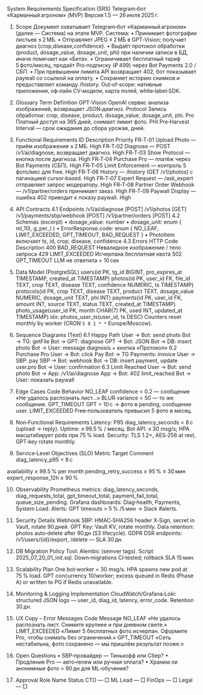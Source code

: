 System Requirements Specification (SRS)
Telegram‑бот «Карманный агроном» (MVP)
Версия 1.5 — 26 июля 2025 г.
1. Scope
Документ охватывает Telegram‑бот «Карманный агроном» (далее — Система) на этапе MVP.
Система:
• Принимает фотографии листьев ≤ 2 МБ.
• Отправляет JPEG ≤ 2 МБ в GPT‑Vision; получает диагноз {crop,disease,confidence}.
• Выдаёт протокол обработки (product, dosage_value, dosage_unit, phi) при наличии записи в БД, иначе помечает как «Бета».
• Ограничивает бесплатный тариф 5 фото/месяц, продаёт Pro‑подписку (₽ 499) через Bot Payments 2.0 / СБП.
• При превышении лимита API возвращает 402, бот показывает paywall со ссылкой на оплату.
• Сохраняет историю снимков и предоставляет команду /history.
Out‑of‑scope: нативные приложения, оф‑лайн CV‑модели, карта полей, white‑label‑SDK.
2. Glossary
Term
Definition
GPT‑Vision
OpenAI сервис анализа изображений, возвращает JSON‑диагноз.
Protocol
Запись обработки: crop, disease, product, dosage_value, dosage_unit, phi.
Pro
Платный доступ на 365 дней, снимает лимит фото.
PHI
Pre‑Harvest Interval — срок ожидания до сбора урожая, дней.

3. Functional Requirements
ID
Description
Priority
FR‑T‑01
Upload Photo — приём изображения ≤ 2 МБ.
High
FR‑T‑02
Diagnose — POST /v1/ai/diagnose, возвращает диагноз.
High
FR‑T‑03
Show Protocol — кнопка после диагноза.
High
FR‑T‑04
Purchase Pro — платёж через Bot Payments (СБП).
High
FR‑T‑05
Limit Enforcement — контроль 5 фото/мес для free.
High
FR‑T‑06
History — /history (GET /v1/photos) с пагинацией cursor‑based.
High
FR‑T‑07
Expert Request — /ask_expert отправляет запрос модератору.
High
FR‑T‑08
Partner Order Webhook — /v1/partner/orders принимает заказ.
High
FR‑T‑09
Paywall Display — ошибка 402 приводит к показу paywall.
High

4. API Contracts
4.1 Endpoints
/v1/ai/diagnose [POST]
/v1/photos [GET]
/v1/payments/sbp/webhook [POST]
/v1/partner/orders [POST]
4.2 Schemas (excerpt)
• dosage_value: number
• dosage_unit: enum { ml_10l, g_per_l }
• ErrorResponse.code: enum { NO_LEAF, LIMIT_EXCEEDED, GPT_TIMEOUT, BAD_REQUEST }
• PhotoItem включает ts, id, crop, disease, confidence
4.3 Errors
HTTP
Code
Description
400
BAD_REQUEST
Невалидное изображение / тело запроса
429
LIMIT_EXCEEDED
Исчерпана бесплатная квота
502
GPT_TIMEOUT
LLM не ответила  > 10 сек

5. Data Model (PostgreSQL)
users(id PK, tg_id BIGINT, pro_expires_at TIMESTAMP, created_at TIMESTAMP)
photos(id PK, user_id FK, file_id TEXT, crop TEXT, disease TEXT, confidence NUMERIC, ts TIMESTAMP)
protocols(id PK, crop TEXT, disease TEXT, product TEXT, dosage_value NUMERIC, dosage_unit TEXT, phi INT)
payments(id PK, user_id FK, amount INT, source TEXT, status TEXT, created_at TIMESTAMP)
photo_usage(user_id PK, month CHAR(7) PK, used INT, updated_at TIMESTAMP)
idx: photos_user_ts(user_id, ts DESC)
Counters reset monthly by worker (CRON `5 0 1 * *` Europe/Moscow).
6. Sequence Diagrams (Text)
6.1 Happy Path
User → Bot: send photo
Bot → TG: getFile
Bot → GPT: diagnose
GPT → Bot: JSON
Bot → DB: insert photo
Bot → User: message diagnosis + кнопка «Протокол»
6.2 Purchase Pro
User → Bot: click Pay
Bot → TG Payments: invoice
User → SBP: pay
SBP → Bot: webhook
Bot → DB: insert payment, update user.pro
Bot → User: confirmation
6.3 Limit Reached
User → Bot: send photo
Bot → App: /v1/ai/diagnose
App → Bot: 402 limit_reached
Bot → User: показать paywall
7. Edge Cases
Code
Behavior
NO_LEAF
confidence < 0.2 — сообщение «Не удалось распознать лист…»
BLUR
variance < 50 — то же сообщение.
GPT_TIMEOUT
GPT > 10 с → фото в pending, сообщение user.
LIMIT_EXCEEDED
Free‑пользователь превысил 5 фото в месяц.

8. Non‑Functional Requirements
Latency: P95 diag_latency_seconds < 8 с (upload → reply).
Uptime: ≥ 99.5 % / месяц.
Bot API: ≤ 30 msg/s; HPA масштабирует pods при 75 % load.
Security: TLS 1.2+, AES‑256 at rest, GPT‑key rotate monthly.
9. Service‑Level Objectives (SLO)
Metric
Target
Comment
diag_latency_p95
< 8 с


availability
≥ 99.5 %
per month
pending_retry_success
≥ 95 %
≤ 30 мин
expert_response_12h
≥ 90 %



10. Observability
Prometheus metrics: diag_latency_seconds, diag_requests_total, gpt_timeout_total, payment_fail_total, queue_size_pending.
Grafana dashboards: Diag‑health, Payments, System Load.
Alerts: GPT timeouts > 5 % /5 мин → Slack #alerts.
11. Security Details
Webhook SBP: HMAC‑SHA256 header X‑Sign, secret in Vault, rotate 90 дней.
GPT Key: Vault KV, rotate monthly.
Data retention: photos auto‑delete after 90 дн (S3 lifecycle).
GDPR DSR endpoints: /v1/users/{id}/export, /delete — SLA 30 дн.
12. DB Migration Policy
Tool: Alembic (semver tags). Script 2025_07_20_01_init.sql. Down‑migrations CI‑tested; rollback SLA 15 мин.
13. Scalability Plan
One bot‑worker = 30 msg/s. HPA spawns new pod at 75 % load. GPT concurrency 10/worker; excess queued in Redis (Phase A) or written to PG if Redis unavailable.
14. Monitoring & Logging Implementation
CloudWatch/Grafana‑Loki: structured JSON logs — user_id, diag_id, latency, error_code. Retention 30 дн.
15. UX Copy – Error Messages
Code
Message
NO_LEAF
«Не удалось распознать лист. Снимите крупнее и при дневном свете.»
LIMIT_EXCEEDED
«Лимит 5 бесплатных фото исчерпан. Оформите Pro, чтобы снимать без ограничений.»
GPT_TIMEOUT
«Сеть нестабильна, фото сохранено — мы пришлём результат позже.»

16. Open Questions
• SBP‑провайдер — Тинькофф или Сбер?
• Продление Pro — авто‑renew или ручная оплата?
• Храним ли анонимные фото > 90 дн для ML‑обучения?
17. Approval
Role
Name
Status
CTO
—
□
ML Lead
—
□
FinOps
—
□
Legal
—
□


